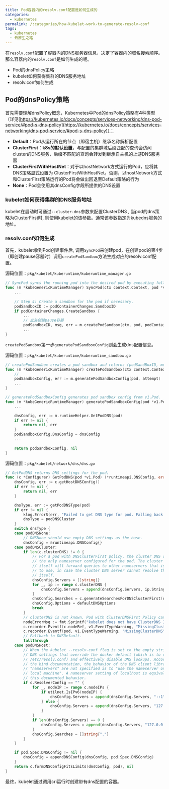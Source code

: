 ```yaml
---
title: Pod容器内的resolv.conf配置是如何生成的
categories:
  - kubernetes
permalink: /:categories/how-kubelet-work-to-generate-resolv-conf
tags: 
  - kubernetes
  - 云原生之路
---
```


在`resolv.conf`配置了容器内的DNS服务器信息，决定了容器内的域名搜索顺序。那么容器内的`resolv.conf`是如何生成的呢。

<!--more-->

* Pod的dnsPolicy策略
* kubelet如何获得集群的DNS服务地址
* resolv.conf如何生成

## Pod的dnsPolicy策略

首先需要理解dnsPolicy概念，Kubernetes中Pod的dnsPolicy策略有**4**种类型（详见[https://kubernetes.io/docs/concepts/services-networking/dns-pod-service/#pod-s-dns-policy](https://kubernetes.io/docs/concepts/services-networking/dns-pod-service/#pod-s-dns-policy)）：

* **Default**：Pod从运行所在的节点（即宿主机）继承名称解析配置
* **ClusterFirst**：**k8s的默认设置**，与配置的集群域后缀匹配的查询会访问cluster的DNS服务，后缀不匹配的查询会转发到继承自主机的上游DNS服务器
* **ClusterFirstWithHostNet**：对于以hostNetwork方式运行的Pod，应将其DNS策略显式设置为 ClusterFirstWithHostNet。否则，以hostNetwork方式和ClusterFirst策略运行的Pod将会做出回退至Default策略的行为
* **None**：Pod会使用其dnsConfig字段所提供的DNS设置



### kubelet如何获得集群的DNS服务地址

kubelet在启动时可通过`--cluster-dns`参数来配置ClusterDNS , 当pod的dns策略为ClusterFirst时, 则使用kubelet的该参数。通常该参数指定为kubedns服务的地址。


### resolv.conf如何生成

首先，kubelet收到Pod创建事件后, 调用`SyncPod`来创建pod，在创建pod的第4步（即创建pause容器时）调用`createPodSandbox`方法生成对应的resolv.conf配置。

源码位置：`pkg/kubelet/kuberuntime/kuberuntime_manager.go`

```go
// SyncPod syncs the running pod into the desired pod by executing following steps:
func (m *kubeGenericRuntimeManager) SyncPod(ctx context.Context, pod *v1.Pod, podStatus *kubecontainer.PodStatus, pullSecrets []v1.Secret, backOff *flowcontrol.Backoff) (result kubecontainer.PodSyncResult) {
	...
   	
	// Step 4: Create a sandbox for the pod if necessary.
	podSandboxID := podContainerChanges.SandboxID
	if podContainerChanges.CreateSandbox {
		...
        // 此处创建pause容器
		podSandboxID, msg, err = m.createPodSandbox(ctx, pod, podContainerChanges.Attempt)
		...
}
```

`createPodSandbox`第一步`generatePodSandboxConfig`则会生成dns配置信息。

源码位置：`pkg/kubelet/kuberuntime/kuberuntime_sandbox.go`

```go
// createPodSandbox creates a pod sandbox and returns (podSandBoxID, message, error).
func (m *kubeGenericRuntimeManager) createPodSandbox(ctx context.Context, pod *v1.Pod, attempt uint32) (string, string, error) {
    // 
	podSandboxConfig, err := m.generatePodSandboxConfig(pod, attempt)
	...
}

// generatePodSandboxConfig generates pod sandbox config from v1.Pod.
func (m *kubeGenericRuntimeManager) generatePodSandboxConfig(pod *v1.Pod, attempt uint32) (*runtimeapi.PodSandboxConfig, error) {
	...

	dnsConfig, err := m.runtimeHelper.GetPodDNS(pod)
	if err != nil {
		return nil, err
	}
	podSandboxConfig.DnsConfig = dnsConfig
	...
    
	return podSandboxConfig, nil
}
```

源码位置：`pkg/kubelet/network/dns/dns.go`

```go
// GetPodDNS returns DNS settings for the pod.
func (c *Configurer) GetPodDNS(pod *v1.Pod) (*runtimeapi.DNSConfig, error) {
	dnsConfig, err := c.getHostDNSConfig()
	if err != nil {
		return nil, err
	}

	dnsType, err := getPodDNSType(pod)
	if err != nil {
		klog.ErrorS(err, "Failed to get DNS type for pod. Falling back to DNSClusterFirst policy.", "pod", klog.KObj(pod))
		dnsType = podDNSCluster
	}
	switch dnsType {
	case podDNSNone:
		// DNSNone should use empty DNS settings as the base.
		dnsConfig = &runtimeapi.DNSConfig{}
	case podDNSCluster:
		if len(c.clusterDNS) != 0 {
			// For a pod with DNSClusterFirst policy, the cluster DNS server is
			// the only nameserver configured for the pod. The cluster DNS server
			// itself will forward queries to other nameservers that is configured
			// to use, in case the cluster DNS server cannot resolve the DNS query
			// itself.
			dnsConfig.Servers = []string{}
			for _, ip := range c.clusterDNS {
				dnsConfig.Servers = append(dnsConfig.Servers, ip.String())
			}
			dnsConfig.Searches = c.generateSearchesForDNSClusterFirst(dnsConfig.Searches, pod)
			dnsConfig.Options = defaultDNSOptions
			break
		}
		// clusterDNS is not known. Pod with ClusterDNSFirst Policy cannot be created.
		nodeErrorMsg := fmt.Sprintf("kubelet does not have ClusterDNS IP configured and cannot create Pod using %q policy. Falling back to %q policy.", v1.DNSClusterFirst, v1.DNSDefault)
		c.recorder.Eventf(c.nodeRef, v1.EventTypeWarning, "MissingClusterDNS", nodeErrorMsg)
		c.recorder.Eventf(pod, v1.EventTypeWarning, "MissingClusterDNS", "pod: %q. %s", format.Pod(pod), nodeErrorMsg)
		// Fallback to DNSDefault.
		fallthrough
	case podDNSHost:
		// When the kubelet --resolv-conf flag is set to the empty string, use
		// DNS settings that override the docker default (which is to use
		// /etc/resolv.conf) and effectively disable DNS lookups. According to
		// the bind documentation, the behavior of the DNS client library when
		// "nameservers" are not specified is to "use the nameserver on the
		// local machine". A nameserver setting of localhost is equivalent to
		// this documented behavior.
		if c.ResolverConfig == "" {
			for _, nodeIP := range c.nodeIPs {
				if utilnet.IsIPv6(nodeIP) {
					dnsConfig.Servers = append(dnsConfig.Servers, "::1")
				} else {
					dnsConfig.Servers = append(dnsConfig.Servers, "127.0.0.1")
				}
			}
			if len(dnsConfig.Servers) == 0 {
				dnsConfig.Servers = append(dnsConfig.Servers, "127.0.0.1")
			}
			dnsConfig.Searches = []string{"."}
		}
	}

	if pod.Spec.DNSConfig != nil {
		dnsConfig = appendDNSConfig(dnsConfig, pod.Spec.DNSConfig)
	}
	return c.formDNSConfigFitsLimits(dnsConfig, pod), nil
}
```

最终，kubelet通过调用cri运行时创建带有dns配置的容器。